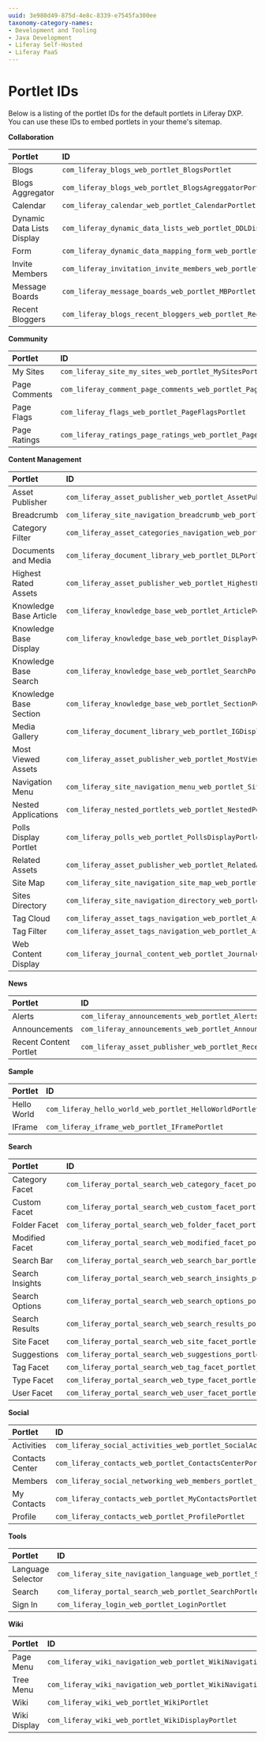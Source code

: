 ```yaml
---
uuid: 3e980d49-875d-4e8c-8339-e7545fa300ee
taxonomy-category-names:
- Development and Tooling
- Java Development
- Liferay Self-Hosted
- Liferay PaaS
---
```

# Portlet IDs

Below is a listing of the portlet IDs for the default portlets in Liferay DXP. You  can use these IDs to embed portlets in your theme's  sitemap.

**Collaboration**

| Portlet | ID |
| :--- | :--- |
| Blogs | `com_liferay_blogs_web_portlet_BlogsPortlet` |
| Blogs Aggregator | `com_liferay_blogs_web_portlet_BlogsAgreggatorPortlet` |
| Calendar | `com_liferay_calendar_web_portlet_CalendarPortlet` |
| Dynamic Data Lists Display | `com_liferay_dynamic_data_lists_web_portlet_DDLDisplayPortlet` |
| Form | `com_liferay_dynamic_data_mapping_form_web_portlet_DDMFormPortlet` |
| Invite Members | `com_liferay_invitation_invite_members_web_portlet_InviteMembersPortlet` |
| Message Boards | `com_liferay_message_boards_web_portlet_MBPortlet` |
| Recent Bloggers | `com_liferay_blogs_recent_bloggers_web_portlet_RecentBloggersPortlet` |

**Community**

| Portlet | ID |
| :--- | :--- |
| My Sites | `com_liferay_site_my_sites_web_portlet_MySitesPortlet` |
| Page Comments | `com_liferay_comment_page_comments_web_portlet_PageCommentsPortlet` |
| Page Flags | `com_liferay_flags_web_portlet_PageFlagsPortlet` |
| Page Ratings | `com_liferay_ratings_page_ratings_web_portlet_PageRatingsPortlet` |

**Content Management**

| Portlet | ID |
| :--- | :--- |
| Asset Publisher | `com_liferay_asset_publisher_web_portlet_AssetPublisherPortlet` |
| Breadcrumb | `com_liferay_site_navigation_breadcrumb_web_portlet_SiteNavigationBreadcrumbPortlet` |
| Category Filter| `com_liferay_asset_categories_navigation_web_portlet_AssetCategoriesNavigationPortlet` |
| Documents and Media | `com_liferay_document_library_web_portlet_DLPortlet` |
| Highest Rated Assets | `com_liferay_asset_publisher_web_portlet_HighestRatedAssetsPortlet` |
| Knowledge Base Article | `com_liferay_knowledge_base_web_portlet_ArticlePortlet` |
| Knowledge Base Display | `com_liferay_knowledge_base_web_portlet_DisplayPortlet` |
| Knowledge Base Search | `com_liferay_knowledge_base_web_portlet_SearchPortlet` |
| Knowledge Base Section | `com_liferay_knowledge_base_web_portlet_SectionPortlet` |
| Media Gallery | `com_liferay_document_library_web_portlet_IGDisplayPortlet` |
| Most Viewed Assets | `com_liferay_asset_publisher_web_portlet_MostViewedAssetsPortlet` |
| Navigation Menu | `com_liferay_site_navigation_menu_web_portlet_SiteNavigationMenuPortlet` |
| Nested Applications | `com_liferay_nested_portlets_web_portlet_NestedPortletsPortlet` |
| Polls Display Portlet | `com_liferay_polls_web_portlet_PollsDisplayPortlet` |
| Related Assets | `com_liferay_asset_publisher_web_portlet_RelatedAssetsPortlet` |
| Site Map | `com_liferay_site_navigation_site_map_web_portlet_SiteNavigationSiteMapPortlet` |
| Sites Directory | `com_liferay_site_navigation_directory_web_portlet_SitesDirectoryPortlet` |
| Tag Cloud | `com_liferay_asset_tags_navigation_web_portlet_AssetTagsCloudPortlet` |
|  Tag Filter | `com_liferay_asset_tags_navigation_web_portlet_AssetTagsNavigationPortlet` |
| Web Content Display | `com_liferay_journal_content_web_portlet_JournalContentPortlet` |

**News**

| Portlet | ID |
| :--- | :--- |
| Alerts | `com_liferay_announcements_web_portlet_AlertsPortlet` |
| Announcements | `com_liferay_announcements_web_portlet_AnnouncementsPortlet` |
| Recent Content Portlet | `com_liferay_asset_publisher_web_portlet_RecentContentPortlet` |

**Sample**

| Portlet | ID |
| :--- | :--- |
| Hello World | `com_liferay_hello_world_web_portlet_HelloWorldPortlet` |
| IFrame | `com_liferay_iframe_web_portlet_IFramePortlet` |

**Search**

| Portlet | ID |
| :--- | :--- |
| Category Facet | `com_liferay_portal_search_web_category_facet_portlet_CategoryFacetPortlet` |
| Custom Facet | `com_liferay_portal_search_web_custom_facet_portlet_CustomFacetPortlet` |
| Folder Facet | `com_liferay_portal_search_web_folder_facet_portlet_FolderFacetPortlet` |
| Modified Facet | `com_liferay_portal_search_web_modified_facet_portlet_ModifiedFacetPortlet` |
| Search Bar | `com_liferay_portal_search_web_search_bar_portlet_SearchBarPortlet` |
| Search Insights | `com_liferay_portal_search_web_search_insights_portlet_SearchInsightsPortlet` |
| Search Options | `com_liferay_portal_search_web_search_options_portlet_SearchOptionsPortlet` |
| Search Results | `com_liferay_portal_search_web_search_results_portlet_SearchResultsPortlet` |
| Site Facet | `com_liferay_portal_search_web_site_facet_portlet_SiteFacetPortlet` |
| Suggestions | `com_liferay_portal_search_web_suggestions_portlet_SuggestionsPortlet` |
| Tag Facet | `com_liferay_portal_search_web_tag_facet_portlet_TagFacetPortlet` |
| Type Facet | `com_liferay_portal_search_web_type_facet_portlet_TypeFacetPortlet` |
| User Facet | `com_liferay_portal_search_web_user_facet_portlet_UserFacetPortlet` |

**Social**

| Portlet | ID |
| :--- | :--- |
| Activities | `com_liferay_social_activities_web_portlet_SocialActivitiesPortlet` |
| Contacts Center | `com_liferay_contacts_web_portlet_ContactsCenterPortlet` |
| Members | `com_liferay_social_networking_web_members_portlet_MembersPortlet` |
| My Contacts | `com_liferay_contacts_web_portlet_MyContactsPortlet` |
| Profile | `com_liferay_contacts_web_portlet_ProfilePortlet` |

**Tools**

| Portlet | ID |
| :--- | :--- |
| Language Selector | `com_liferay_site_navigation_language_web_portlet_SiteNavigationLanguagePortlet` |
| Search | `com_liferay_portal_search_web_portlet_SearchPortlet` |
| Sign In | `com_liferay_login_web_portlet_LoginPortlet` |

**Wiki**

| Portlet | ID |
| :--- | :--- |
| Page Menu | `com_liferay_wiki_navigation_web_portlet_WikiNavigationPageMenuPortlet` |
| Tree Menu | `com_liferay_wiki_navigation_web_portlet_WikiNavigationTreeMenuPortlet` |
| Wiki | `com_liferay_wiki_web_portlet_WikiPortlet` |
| Wiki Display | `com_liferay_wiki_web_portlet_WikiDisplayPortlet` |
